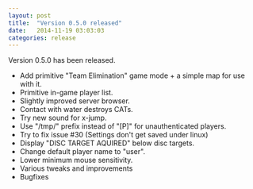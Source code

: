 ```yaml
---
layout: post
title:  "Version 0.5.0 released"
date:   2014-11-19 03:03:03
categories: release
---
```


Version 0.5.0 has been released.

- Add primitive "Team Elimination" game mode + a simple map for use with it.
- Primitive in-game player list.
- Slightly improved server browser.
- Contact with water destroys CATs.
- Try new sound for x-jump.
- Use "/tmp/" prefix instead of "[P]" for unauthenticated players.
- Try to fix issue #30 (Settings don't get saved under linux)
- Display "DISC TARGET AQUIRED" below disc targets.
- Change default player name to "user".
- Lower minimum mouse sensitivity.
- Various tweaks and improvements
- Bugfixes

